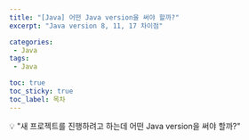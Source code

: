 ```yaml
---
title: "[Java] 어떤 Java version을 써야 할까?"
excerpt: "Java version 8, 11, 17 차이점"

categories:
 - Java
tags:
 - Java

toc: true
toc_sticky: true
toc_label: 목차
---
```

<aside>
💡 "새 프로젝트를 진행하려고 하는데 어떤 Java version을 써야 할까?"
</aside>
